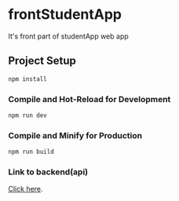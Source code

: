 # frontStudentApp

It's front part of studentApp web app

## Project Setup

```sh
npm install
```

### Compile and Hot-Reload for Development

```sh
npm run dev
```

### Compile and Minify for Production

```sh
npm run build
```

### Link to backend(api)

[Click here](https://github.com/fredagbona/studentApp "Back-end part").

